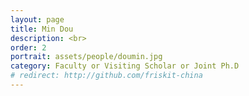 ```yaml
---
layout: page
title: Min Dou
description: <br>
order: 2
portrait: assets/people/doumin.jpg
category: Faculty or Visiting Scholar or Joint Ph.D
# redirect: http://github.com/friskit-china
---
```


